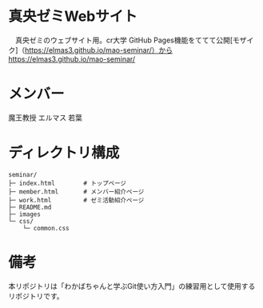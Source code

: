 # 真央ゼミWebサイト
　真央ゼミのウェブサイト用。cr大学
GitHub Pages機能をててて公開[モザイク]（https://elmas3.github.io/mao-seminar/）から
https://elmas3.github.io/mao-seminar/
# メンバー
魔王教授
エルマス
若葉


# ディレクトリ構成
```
seminar/
├─ index.html        # トップページ
├─ member.html       # メンバー紹介ページ
├─ work.html         # ゼミ活動紹介ページ
├─ README.md
├─ images
└─ css/
    └─ common.css
```

# 備考
本リポジトリは「わかばちゃんと学ぶGit使い方入門」の練習用として使用するリポジトリです。
